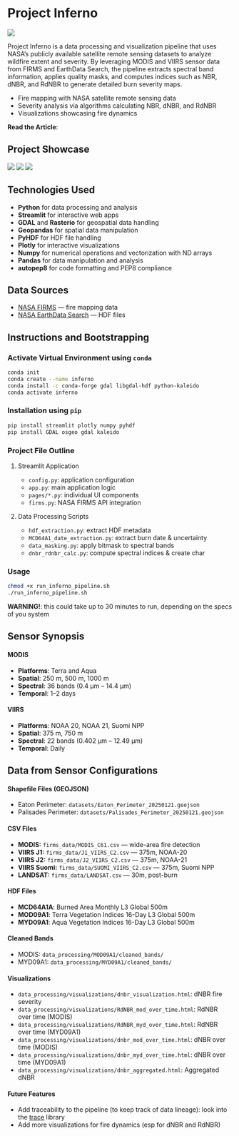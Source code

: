 # Project Inferno

![](banner.png)

Project Inferno is a data processing and visualization pipeline that uses NASA’s publicly available satellite remote sensing datasets to analyze wildfire extent and severity. By leveraging MODIS and VIIRS sensor data from FIRMS and EarthData Search, the pipeline extracts spectral band information, applies quality masks, and computes indices such as NBR, dNBR, and RdNBR to generate detailed burn severity maps.

- Fire mapping with NASA satellite remote sensing data  
- Severity analysis via algorithms calculating NBR, dNBR, and RdNBR  
- Visualizations showcasing fire dynamics  

**Read the Article**: 

## Project Showcase 
![](feature_1.png)
![](masking_display.png)
![](nbr_visualization.png)

## Technologies Used
- **Python** for data processing and analysis  
- **Streamlit** for interactive web apps  
- **GDAL** and **Rasterio** for geospatial data handling  
- **Geopandas** for spatial data manipulation  
- **PyHDF** for HDF file handling
- **Plotly** for interactive visualizations
- **Numpy** for numerical operations and vectorization with ND arrays
- **Pandas** for data manipulation and analysis
- **autopep8** for code formatting and PEP8 compliance

## Data Sources
- [NASA FIRMS](https://firms.modaps.eosdis.nasa.gov/usfs/map/) — fire mapping data  
- [NASA EarthData Search](https://search.earthdata.nasa.gov/) — HDF files  

## Instructions and Bootstrapping

### Activate Virtual Environment using `conda`
```bash
conda init
conda create --name inferno
conda install -c conda-forge gdal libgdal-hdf python-kaleido
conda activate inferno
```

### Installation using `pip`
```bash
pip install streamlit plotly numpy pyhdf
pip install GDAL osgeo gdal kaleido
```

### Project File Outline
1. Streamlit Application
   - `config.py`: application configuration
   - `app.py`: main application logic
   - `pages/*.py`: individual UI components
   - `firms.py`: NASA FIRMS API integration

2. Data Processing Scripts
   - `hdf_extraction.py`: extract HDF metadata
   - `MCD64A1_date_extraction.py`: extract burn date & uncertainty
   - `data_masking.py`: apply bitmask to spectral bands
   - `dnbr_rdnbr_calc.py`: compute spectral indices & create char

### Usage 
```bash
chmod +x run_inferno_pipeline.sh
./run_inferno_pipeline.sh
```

**WARNING!**: this could take up to 30 minutes to run, depending on the specs of you system
## Sensor Synopsis

#### MODIS
- **Platforms**: Terra and Aqua
- **Spatial**: 250 m, 500 m, 1000 m
- **Spectral**: 36 bands (0.4 µm – 14.4 µm)
- **Temporal**: 1–2 days

#### VIIRS
- **Platforms**: NOAA 20, NOAA 21, Suomi NPP
- **Spatial**: 375 m, 750 m
- **Spectral**: 22 bands (0.402 µm – 12.49 µm)
- **Temporal**: Daily

## Data from Sensor Configurations
#### Shapefile Files  (GEOJSON)
- Eaton Perimeter: `datasets/Eaton_Perimeter_20250121.geojson`
- Palisades Perimeter: `datasets/Palisades_Perimeter_20250121.geojson`

#### CSV Files 
- **MODIS:** `firms_data/MODIS_C61.csv` — wide-area fire detection  
- **VIIRS J1:** `firms_data/J1_VIIRS_C2.csv` — 375m, NOAA-20  
- **VIIRS J2:** `firms_data/J2_VIIRS_C2.csv` — 375m, NOAA-21  
- **VIIRS Suomi:** `firms_data/SUOMI_VIIRS_C2.csv` — 375m, Suomi NPP  
- **LANDSAT:** `firms_data/LANDSAT.csv` — 30m, post-burn  

#### HDF Files
- **MCD64A1A**: Burned Area Monthly L3 Global 500m  
- **MOD09A1**: Terra Vegetation Indices 16-Day L3 Global 500m  
- **MYD09A1**: Aqua Vegetation Indices 16-Day L3 Global 500m  

#### Cleaned Bands
- MODIS: `data_processing/MOD09A1/cleaned_bands/`  
- MYD09A1: `data_processing/MYD09A1/cleaned_bands/`  

#### Visualizations
- `data_processing/visualizations/dnbr_visualization.html`: dNBR fire severity  
- `data_processing/visualizations/RdNBR_mod_over_time.html`: RdNBR over time (MODIS)  
- `data_processing/visualizations/RdNBR_myd_over_time.html`: RdNBR over time (MYD09A1)  
- `data_processing/visualizations/dnbr_mod_over_time.html`: dNBR over time (MODIS)  
- `data_processing/visualizations/dnbr_myd_over_time.html`: dNBR over time (MYD09A1)  
- `data_processing/visualizations/dnbr_aggregated.html`: Aggregated dNBR  

#### Future Features
- Add traceability to the pipeline (to keep track of data lineage): look into the [trace](https://docs.python.org/3/library/trace.html) library
- Add more visualizations for fire dynamics (esp for dNBR and RdNBR)
